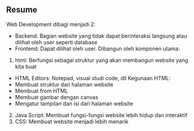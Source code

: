## Resume
Web Development dibagi menjadi 2:
- Backend: Bagian website yang tidak dapat berinteraksi langsung atau dilihat oleh user seperti database
- Frontend: Dapat dilihat oleh user. Dibangun oleh komponen utama:
1. html: Berfungsi sebagai struktur yang akan membangun website yang kita buat
- HTML Editors: Notepad, visual studi code, dll
Kegunaan HTML:
- Membuat struktur dari halaman website
- Membuat from HTML
- Membuat gambar dengan canvas
- Mengatur tampilan dan isi dari halaman website
2. Java Script: Membuat fungsi-fungsi website lebih hidup dan interaktif
3. CSS: Membuat website menjadi lebih menarik
